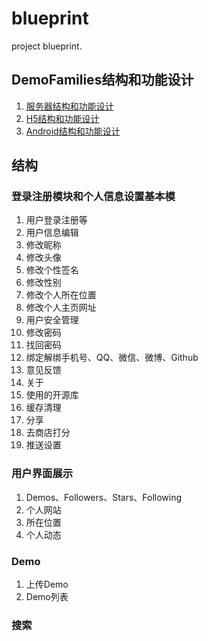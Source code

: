 # blueprint
project blueprint.

## DemoFamilies结构和功能设计
1. [服务器结构和功能设计](DemoFamilies-structure-and-function-design-Server.md)
2. [H5结构和功能设计](DemoFamilies-structure-and-function-design-H5.md)
3. [Android结构和功能设计](DemoFamilies-structure-and-function-design-Android.md)

## 结构
### 登录注册模块和个人信息设置基本模
1. 用户登录注册等
2. 用户信息编辑
  1. 修改昵称
  2. 修改头像
  3. 修改个性签名
  4. 修改性别
  5. 修改个人所在位置
  6. 修改个人主页网址
3. 用户安全管理
  1. 修改密码
  2. 找回密码
  3. 绑定解绑手机号、QQ、微信、微博、Github
4. 意见反馈
5. 关于
6. 使用的开源库
7. 缓存清理
8. 分享
9. 去商店打分
10. 推送设置

### 用户界面展示
1. Demos、Followers、Stars、Following
2. 个人网站
3. 所在位置
4. 个人动态


### Demo
1. 上传Demo
2. Demo列表


### 搜索
